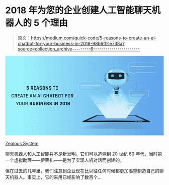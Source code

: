 # 2018 年为您的企业创建人工智能聊天机器人的 5 个理由

> 原文：<https://medium.com/quick-code/5-reasons-to-create-an-ai-chatbot-for-your-business-in-2018-98b6f01e738a?source=collection_archive---------6----------------------->

![](img/cc3f9b0d80954ce70396063a2b8089e8.png)

[Zealous System](https://www.zealousys.com/)

聊天机器人和人工智能并不是新发明。它们可以追溯到 20 世纪 60 年代，当时第一个虚拟助理——伊莱扎——是为了实现人机对话而创建的。

但在过去的几年里，我们注意到企业现在比以往任何时候都更加渴望制造自己的聊天机器人。事实上，它的采用已经影响了数百个…